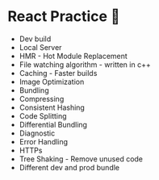 # React Practice 🚀  

<!-- Parcel -->
- Dev build
- Local Server
- HMR - Hot Module Replacement
- File watching algorithm - written in c++
- Caching - Faster builds
- Image Optimization
- Bundling
- Compressing
- Consistent Hashing
- Code Splitting
- Differential Bundling
- Diagnostic
- Error Handling
- HTTPs
- Tree Shaking - Remove unused code
- Different dev and prod bundle